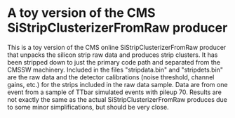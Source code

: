 # A toy version of the CMS SiStripClusterizerFromRaw producer

This is a toy version of the CMS online SiStripClusterizerFromRaw producer that unpacks the silicon strip raw data and produces strip clusters.  It has been stripped down to just the primary code path and separated from the CMSSW machinery.  Included in the files "stripdata.bin" and "stripdets.bin" are the raw data and the detector calibrations (noise threshold, channel gains, etc.) for the strips included in the raw data sample.  Data are from one event from a sample of TTbar simulated events with pileup 70.  Results are not exactly the same as the actual SiStripClusterizerFromRaw produces due to some minor simplifications, but should be very close.